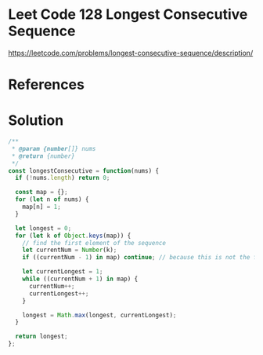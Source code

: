 # Leet Code 128 Longest Consecutive Sequence

https://leetcode.com/problems/longest-consecutive-sequence/description/
# References
# Solution

```javascript
/**
 * @param {number[]} nums
 * @return {number}
 */
const longestConsecutive = function(nums) {
  if (!nums.length) return 0;

  const map = {};
  for (let n of nums) {
    map[n] = 1;
  }

  let longest = 0;
  for (let k of Object.keys(map)) {
    // find the first element of the sequence
    let currentNum = Number(k);
    if ((currentNum - 1) in map) continue; // because this is not the first element

    let currentLongest = 1;
    while ((currentNum + 1) in map) {
      currentNum++;
      currentLongest++;
    }

    longest = Math.max(longest, currentLongest);
  }

  return longest;
};
```
